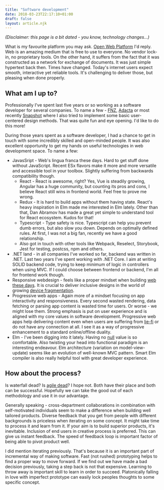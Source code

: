 ```yaml
---
title: "Software development"
date: 2018-03-23T22:17:10+01:00
draft: false
layout: article.njk
---
```

_(Disclaimer: this page is a bit dated - you know, technology changes...)_

What is my favourite platform you may ask. [Open Web Platform](https://www.w3.org/standards/) I'd reply. Web is an amazing medium that is free to use to everyone. No vendor lock-in, no proprietary tools. On the other hand, it suffers from the fact that it was constructed as a network for exchange of documents. It was just simple hypertext back then. Times have changed. Today's internet users expect smooth, interactive yet reliable tools. It's challenging to deliver those, but pleasing when done properly.

## What am I up to?

Professionally I've spent last five years or so working as a software developer for several companies. To name a few - [FNZ](https://www.fnz.com/), [Adacta](https://www.adacta-group.com/) or most recently [Snapshot](https://www.snapshot.travel/) where I also tried to implement some basic user-centered design methods. That was quite fun and eye opening. I'd like to do this more!

During those years spent as a software developer, I had a chance to get in touch with some incredibly skilled and open-minded people. It was also excellent opportunity to get my hands on useful technologies in web development space. To name a few:

- JavasSript - Web's lingua franca these days. Hard to get stuff done without JavaScript. Recent ESx flavors make it more and more versatile and accessible tool in your toolbox. Slightly suffering from backwards compatibility though.
  	- React - React is awesome, right? Yes, Vue is steadily growing, Angular has a huge community, but counting its pros and cons, I believe React still wins in frontend world. Feel free to prove me wrong.
	- Redux - It is hard to build apps without them having state. React's heavy inspiration in Elm made me interested in Elm lately. Other than that, Dan Abramov has made a great yet simple to understand tool for React ecosystem. Kudos for that!
	- Typescript - Type safety is nice. Typescript can help you prevent dumb errors, but also slow you down. Depends on optimally defined rules. At first, I was not a big fan, recently we have a good relationship.
	- Also got in touch with other tools like Webpack, Reselect, Storybook, Jest for testing, postcss, npm and others.
- .NET land - in all companies I've worked so far, backend was written in .NET. Last two years I've spent working with .NET Core. I aim at writing SOLID backend code, trying to keep minimum of logic in controllers when using MVC. If I could choose between frontend or backend, I'm all for frontend work though.
- Responsive webdesign - feels like a proper mindset when building [web these days](http://bradfrost.com/blog/post/this-is-the-web/). It is crucial to deliver inclusive designs in the world of growing [device fragmentation](https://seesparkbox.com/foundry/there_is_no_breakpoint).
- Progressive web apps - Again more of a mindset focusing on app interactivity and responsiveness. Every second wasted rendering, data fetching or parsing app content is wasted time for users. Or worse - we might lose them. Strong emphasis is put on user experience and is aligned with my core values in software development. Progressive web apps help delivering content even when users are suffering from [lie-fi](https://developers.google.com/web/fundamentals/performance/poor-connectivity/#what_is_lie-fi) or do not have any connection at all. I see it as a way of progressive enhancement to a standard online/offline duality.
- Elm - I've been digging into it lately. Having no [null](https://www.infoq.com/presentations/Null-References-The-Billion-Dollar-Mistake-Tony-Hoare) value is so comfortable. Also twisting your head into functional paradigm is an interesting endeavour. Elm architecture (variation on model-view-update) seems like an evolution of well-known MVC pattern. Smart Elm compiler is also really helpful tool with great developer experience.

## How about the process?

Is waterfall dead? Is [agile dead](https://www.youtube.com/watch?v=a-BOSpxYJ9M)? I hope not. Both have their place and both can be successful. Hopefully we can take the good out of each methodology and use it in our advantage.

Generally speaking - cross-department collaborations in combination with self-motivated individuals seem to make a difference when building well tailored products. Diverse feedback that you get from people with different backgrounds is priceless when iterating on some concept. It might take time to process it and learn from it. If your aim is to build superior products, it's inevitable. Inclusion of end users in creative process is preferred. This can give us instant feedback. The speed of feedback loop is important factor of being able to pivot product well.

I did mention iterating previously. That's because it is an important part of incremental way of making software. Fast (not rushed) prototyping helps to find a proper way to move forward. If we find out we have made a bad decision previously, taking a step back is not that expensive. Learning to throw away is important skill to learn in order to succeed. Platonically falling in love with imperfect prototype can easily lock peoples thoughts to some specific concept.